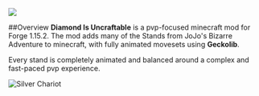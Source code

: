 ![](https://cdn.discordapp.com/attachments/897147833034080347/1000572735354830858/Diamond_Is_Uncraftable_Logo.png)

##Overview
**Diamond Is Uncraftable** is a pvp-focused minecraft mod for Forge 1.15.2. The mod adds
 many of the Stands from JoJo's Bizarre Adventure to minecraft, with fully animated movesets using **Geckolib**.

Every stand is completely animated and balanced around a complex and fast-paced pvp experience.

![Silver Chariot](https://cdn.discordapp.com/attachments/897147788616400953/897160113322868797/SPOILER_chariotforward.gif)